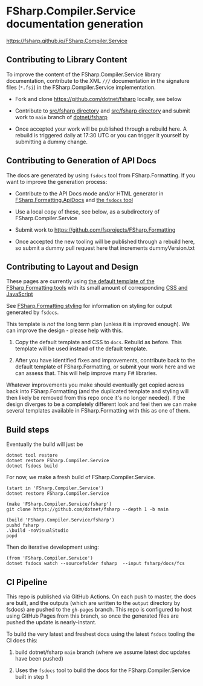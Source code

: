 # FSharp.Compiler.Service documentation generation

https://fsharp.github.io/FSharp.Compiler.Service

## Contributing to Library Content

To improve the content of the FSharp.Compiler.Service library documentation, contribute to the XML `///` documentation in the
signature files (`*.fsi`) in the FSharp.Compiler.Service implementation.

* Fork and clone https://github.com/dotnet/fsharp locally, see below

* Contribute to [src/fsharp directory](https://github.com/dotnet/fsharp/tree/master/docs/fcs) and [src/fsharp directory](https://github.com/dotnet/fsharp/tree/master/src/fsharp) and submit work to  `main` branch of [dotnet/fsharp](https://github.com/dotnet/fsharp)

* Once accepted your work will be published through a rebuild here. A rebuild is triggered daily at 17:30 UTC or you can trigger it yourself by submitting a dummy change.

## Contributing to Generation of API Docs

The docs are generated by using `fsdocs` tool from FSharp.Formatting.  If you want to improve the generation process:

* Contribute to the API Docs mode and/or HTML generator in [FSharp.Formatting.ApiDocs](https://github.com/fsprojects/FSharp.Formatting/tree/master/src/FSharp.Formatting.ApiDocs) and [the `fsdocs` tool](https://github.com/fsprojects/FSharp.Formatting/tree/master/src/FSharp.Formatting.CommandTool) 

* Use a local copy of these, see below, as a subdirectory of FSharp.Compiler.Service

* Submit work to https://github.com/fsprojects/FSharp.Formatting

* Once accepted the new tooling will be published through a rebuild here, so submit a dummy pull request here that increments dummyVersion.txt

## Contributing to Layout and Design

These pages are currently using [the default template of the FSharp.Formatting tools](https://github.com/fsprojects/FSharp.Formatting/blob/master/docs/_template.html)
with its small amount of corresponding [CSS and JavaScript](https://github.com/fsprojects/FSharp.Formatting/tree/master/docs/content)

See [FSharp.Formatting styling](https://fsprojects.github.io/FSharp.Formatting/styling.html) for information on styling for output generated by `fsdocs`.

This template is *not* the long term plan (unless it is improved enough).  We can improve the design - please help with this.  

1. Copy the default template and CSS to `docs`.  Rebuild as before.  This  template will be used instead of the default template.

2. After you have identified fixes and improvements, contribute back to the default template of FSharp.Formatting, or submit your work here and we can assess that.  This will help improve many F# libraries.

Whatever improvements you make should eventually get copied across back into FSharp.Formatting (and the duplicated template and styling will then likely be removed from this repo once it's no longer needed). If the design diverges to be a completely different look and feel then we can make several templates available in FSharp.Formatting with this as one of them.

## Build steps

Eventually the build will just be

    dotnet tool restore
    dotnet restore FSharp.Compiler.Service
    dotnet fsdocs build

For now, we make a fresh build of FSharp.Compiler.Service.

    (start in 'FSharp.Compiler.Service')
    dotnet restore FSharp.Compiler.Service

    (make 'FSharp.Compiler.Service/fsharp')
    git clone https://github.com/dotnet/fsharp --depth 1 -b main

    (build 'FSharp.Compiler.Service/fsharp')
    pushd fsharp
    .\build -noVisualStudio
    popd

Then do iterative development using:

    (from 'FSharp.Compiler.Service')
    dotnet fsdocs watch --sourcefolder fsharp  --input fsharp/docs/fcs

## CI Pipeline

This repo is published via GitHub Actions. On each push to master, the docs are built, and the outputs (which are written to the `output` directory by fsdocs) are pushed to the `gh-pages` branch. This repo is configured to host using GitHub Pages from this branch, so once the generated files are pushed the update is nearly-instant.

To build the very latest and freshest docs using the latest `fsdocs` tooling the CI does this:

1. build dotnet/fsharp `main` branch (where we assume latest doc updates have been pushed)

2. Uses the `fsdocs` tool to build the docs for the FSharp.Compiler.Service built in step 1
